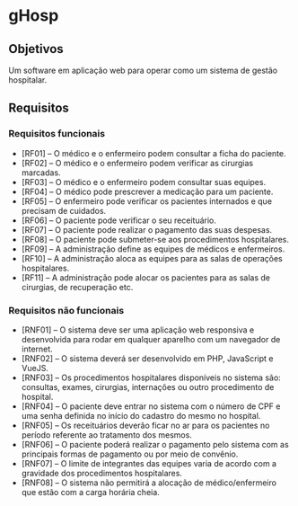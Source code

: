 # gHosp

## Objetivos
Um software em aplicação web para operar como um sistema de gestão hospitalar.

## Requisitos

### Requisitos funcionais
- [RF01] – O médico e o enfermeiro podem consultar a ficha do paciente.
- [RF02] – O médico e o enfermeiro podem verificar as cirurgias marcadas.
- [RF03] – O médico e o enfermeiro podem consultar suas equipes.
- [RF04] – O médico pode prescrever a medicação para um paciente.
- [RF05] – O enfermeiro pode verificar os pacientes internados e que precisam de cuidados.
- [RF06] – O paciente pode verificar o seu receituário.
- [RF07] – O paciente pode realizar o pagamento das suas despesas.
- [RF08] – O paciente pode submeter-se aos procedimentos hospitalares.
- [RF09] – A administração define as equipes de médicos e enfermeiros.
- [RF10] – A administração aloca as equipes para as salas de operações hospitalares.
- [RF11] – A administração pode alocar os pacientes para as salas de cirurgias, de recuperação etc.

### Requisitos não funcionais
- [RNF01] – O sistema deve ser uma aplicação web responsiva e desenvolvida para rodar em qualquer aparelho com um navegador de internet.
- [RNF02] – O sistema deverá ser desenvolvido em PHP, JavaScript e VueJS.
- [RNF03] – Os procedimentos hospitalares disponíveis no sistema são: consultas, exames, cirurgias, internações ou outro procedimento de hospital.
- [RNF04] – O paciente deve entrar no sistema com o número de CPF e uma senha definida no início do cadastro do mesmo no hospital.
- [RNF05] – Os receituários deverão ficar no ar para os pacientes no período referente ao tratamento dos mesmos. 
- [RNF06] – O paciente poderá realizar o pagamento pelo sistema com as principais formas de pagamento ou por meio de convênio.
- [RNF07] – O limite de integrantes das equipes varia de acordo com a gravidade dos procedimentos hospitalares.
- [RNF08] – O sistema não permitirá a alocação de médico/enfermeiro que estão com a carga horária cheia.
